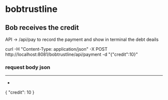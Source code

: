 # bobtrustline


## Bob receives the credit 

API -> /api/pay to record the payment and show in terminal the debt deails

curl -H "Content-Type: application/json" -X POST http://localhost:8081/bobtrustline/api/payment -d "{\"credit\":10}"

### request body json
----------------
+
{
  "credit": 10
}
